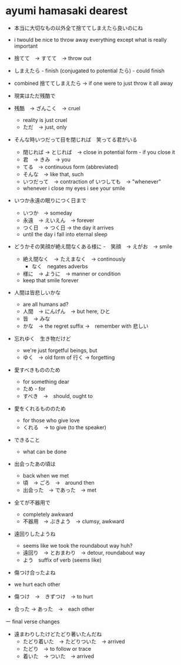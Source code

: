 # ayumi hamasaki dearest

- 本当に大切なもの以外全て捨ててしまえたら良いのにね
 - i twould be nice to throw away everything except what is really important
 - 捨てて　→ すてて　→ throw out
  - しまえたら - finish (conjugated to potential たら) - could finish
  - combined 捨ててしまえたら -> if one were to just throw it all away
- 現実はただ残酷で
 - 残酷　→ ざんこく　→ cruel
   - reality is just cruel
   - ただ　→ just, only

- そんな時いつだって目を閉じれば　笑ってる君がいる
  - 閉じれば → とじれば　→ close in potential form - if you close it
  - 君　→ きみ　→ you
  - てる　→ continuous form (abbreviated)
  - そんな　→ like that, such
  - いつだって　→ contraction of いつしても　→ "whenever"
  - whenever i close my eyes i see your smile

- いつか永遠の眠りにつく日まで
  - いつか　→ someday
  - 永遠　→ えいえん　→ forever
  - つく日　→ つく日 -> the day it arrives
  - until the day i fall into eternal sleep

- どうかその笑顔が絶え間なくある様に
  -　笑顔　→ えがお　→ smile
  - 絶え間なく　→ たえまなく　→ continously
    - なく　negates adverbs
  - 様に　→ ように　→ manner or condition
  - keep that smile forever

- 人間は皆悲しいかな
  - are all humans ad?
  - 人間　→ にんげん　→ but here, ひと
  - 皆　→ みな
  - かな　→ the regret suffix →　remember with 悲しい
- 忘れゆく　生き物だけど
  - we're just forgetful beings, but
  - ゆく　→ old form of 行く → forgetting

- 愛すべきもののため
  - for something dear
  - ため - for
  - すべき　→　should, ought to

- 愛をくれるもののため
  - for those who give love
  - くれる　→ to give (to the speaker)

- できること
  - what can be done

- 出会ったあの頃は
  - back when we met
  - 頃　→ ごろ　→　around then
  - 出会った　→ であった　→ met

- 全てが不器用で
  - completely awkward
  - 不器用　→ ぶきよう　→ clumsy, awkward

- 遠回りしたようね
  - seems like we took the roundabout way huh?
  - 遠回り　→ とおまわり　→ detour, roundabout way
  - よう　suffix of verb (seems like)

- 傷つけ合ったよね
 - we hurt each other
 - 傷つけ　→　きずつけ　→ to hurt
 - 合った → あった　→　each other

ー final verse changes
- 遠まわりしたけどたどり著いたんだね
  - たどり着いた　→ たどりついた　→ arrived
  - たどり　→ to follow or trace
  - 着いた　→ ついた　→  arrived